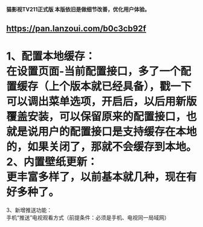#### 猫影视TV211正式版  本版依旧是做细节改善，优化用户体验。  
https://pan.lanzoui.com/b0c3cb92f
----
 

1、配置本地缓存：   
在设置页面-当前配置接口，多了一个配置缓存（上个版本就已经具备），戳一下可以调出菜单选项，开启后，以后用新版覆盖安装，可以保留原来的配置接口，也就是说用户的配置接口是支持缓存在本地的，如果关闭了，那就不会缓存到本地。  
2、内置壁纸更新：  
更丰富多样了，以前基本就几种，现在有好多种了。  
==========
3、新增推送功能：  
手机“推送”电视观看方式（前提条件：必须是手机、电视同一局域网）  
